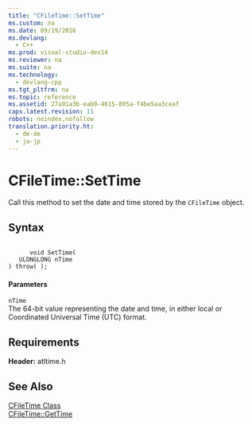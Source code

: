 ```yaml
---
title: "CFileTime::SetTime"
ms.custom: na
ms.date: 09/19/2016
ms.devlang: 
  - C++
ms.prod: visual-studio-dev14
ms.reviewer: na
ms.suite: na
ms.technology: 
  - devlang-cpp
ms.tgt_pltfrm: na
ms.topic: reference
ms.assetid: 27a91a3b-eab9-4615-895a-f4be5aa3ceaf
caps.latest.revision: 11
robots: noindex,nofollow
translation.priority.ht: 
  - de-de
  - ja-jp
---
```

# CFileTime::SetTime
Call this method to set the date and time stored by the `CFileTime` object.  
  
## Syntax  
  
```  
  
      void SetTime(  
   ULONGLONG nTime   
) throw( );  
```  
  
#### Parameters  
 `nTime`  
 The 64-bit value representing the date and time, in either local or Coordinated Universal Time (UTC) format.  
  
## Requirements  
 **Header:** atltime.h  
  
## See Also  
 [CFileTime Class](../vs140/CFileTime-Class.md)   
 [CFileTime::GetTime](../vs140/CFileTime--GetTime.md)
